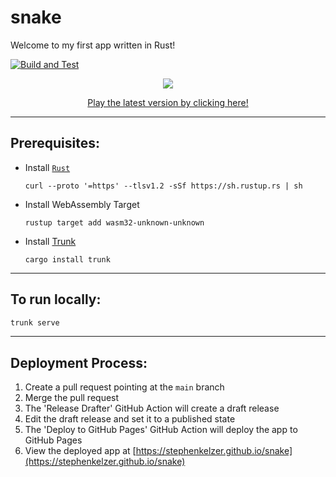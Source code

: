 # snake
Welcome to my first app written in Rust!

[![Build and Test](https://github.com/stephenkelzer/snake/actions/workflows/build_and_test.yml/badge.svg?branch=main)](https://github.com/stephenkelzer/snake/actions/workflows/build_and_test.yml)

<a href="https://stephenkelzer.github.io/snake" target="_blank">
   <p align="center">
      <img src="https://user-images.githubusercontent.com/19741798/189489002-1454a5fe-91c5-497a-bf97-5c9979c4aa60.png">
   </p>
   <p align="center">
      Play the latest version by clicking here!
   </p>
</a>

---

## Prerequisites:
- Install [`Rust`](https://www.rust-lang.org/tools/install)
   ```
   curl --proto '=https' --tlsv1.2 -sSf https://sh.rustup.rs | sh
   ```
- Install WebAssembly Target
   ```
   rustup target add wasm32-unknown-unknown
   ```
- Install [Trunk](https://trunkrs.dev/)
   ```
   cargo install trunk
   ```

---

## To run locally:
```bash
trunk serve
```

---

## Deployment Process:
1) Create a pull request pointing at the `main` branch
1) Merge the pull request
1) The 'Release Drafter' GitHub Action will create a draft release
1) Edit the draft release and set it to a published state
1) The 'Deploy to GitHub Pages' GitHub Action will deploy the app to GitHub Pages
1) View the deployed app at [https://stephenkelzer.github.io/snake](https://stephenkelzer.github.io/snake)
